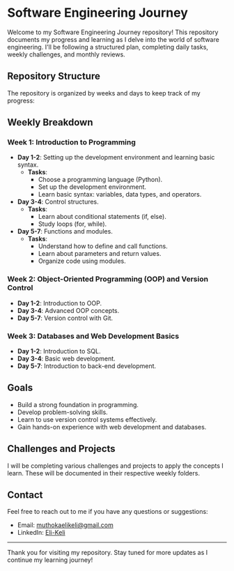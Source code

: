 # Software Engineering Journey
Welcome to my Software Engineering Journey repository! This repository documents my progress and learning as I delve into the world of software engineering. I'll be following a structured plan, completing daily tasks, weekly challenges, and monthly reviews.

## Repository Structure
The repository is organized by weeks and days to keep track of my progress:


## Weekly Breakdown
### Week 1: Introduction to Programming
- **Day 1-2**: Setting up the development environment and learning basic syntax.
  - **Tasks**:
    - Choose a programming language (Python).
    - Set up the development environment.
    - Learn basic syntax: variables, data types, and operators.
- **Day 3-4**: Control structures.
  - **Tasks**:
    - Learn about conditional statements (if, else).
    - Study loops (for, while).
- **Day 5-7**: Functions and modules.
  - **Tasks**:
    - Understand how to define and call functions.
    - Learn about parameters and return values.
    - Organize code using modules.

### Week 2: Object-Oriented Programming (OOP) and Version Control
- **Day 1-2**: Introduction to OOP.
- **Day 3-4**: Advanced OOP concepts.
- **Day 5-7**: Version control with Git.

### Week 3: Databases and Web Development Basics
- **Day 1-2**: Introduction to SQL.
- **Day 3-4**: Basic web development.
- **Day 5-7**: Introduction to back-end development.

## Goals
- Build a strong foundation in programming.
- Develop problem-solving skills.
- Learn to use version control systems effectively.
- Gain hands-on experience with web development and databases.

## Challenges and Projects
I will be completing various challenges and projects to apply the concepts I learn. These will be documented in their respective weekly folders.

## Contact
Feel free to reach out to me if you have any questions or suggestions:

- Email: muthokaelikeli@gmail.com
- LinkedIn: [Eli-Keli](https://www.linkedin.com/in/eli-keli-muthoka-b9a9a627b/)

---

Thank you for visiting my repository. Stay tuned for more updates as I continue my learning journey!
